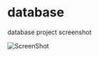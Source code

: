 database
========

database project screenshot

![ScreenShot](https://raw.github.com/derrick0714/database/master/pinterest/sreenshot/screenshot.png)
